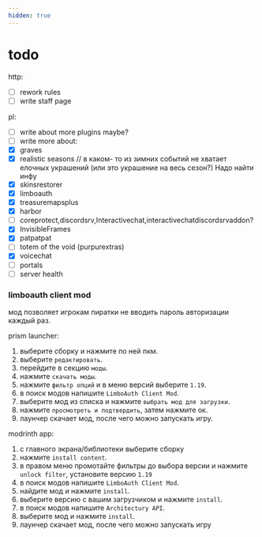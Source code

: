 ```yaml
---
hidden: true
---
```


# todo

http:

* [ ] rework rules
* [ ] write staff page

pl:

* [ ] write about more plugins maybe?
* [ ] write more about:
* [x] graves
* [x] realistic seasons // в каком- то из зимних событий не хватает елочных украшений (или это украшение на весь сезон?) Надо найти инфу
* [x] skinsrestorer
* [x] limboauth
* [x] treasuremapsplus
* [x] harbor
* [ ] coreprotect,discordsrv,Interactivechat,interactivechatdiscordsrvaddon?
* [x] InvisibleFrames
* [x] patpatpat
* [ ] totem of the void (purpurextras)
* [x] voicechat
* [ ] portals
* [ ] server health

###

###

### limboauth client mod

мод позволяет игрокам пиратки не вводить пароль авторизации каждый раз.

prism launcher:

1. выберите сборку и нажмите по ней пкм.
2. выберите `редактировать`.
3. перейдите в секцию `моды`.
4. нажмите `скачать моды`.
5. нажмите `фильтр опций` и в меню версий выберите `1.19`.
6. в поиск модов напишите `LimboAuth Client Mod`.
7. выберите мод из списка и нажмите `выбрать мод для загрузки`.
8. нажмите `просмотреть и подтвердить`, затем нажмите ок.
9. лаунчер скачает мод, после чего можно запускать игру.

modrinth app:

1. с главного экрана/библиотеки выберите сборку
2. нажмите `install content`.
3. в правом меню промотайте фильтры до выбора версии и нажмите `unlock filter`, установите версию `1.19`
4. в поиск модов напишите `LimboAuth Client Mod`.
5. найдите мод и нажмите `install`.
6. выберите версию с вашим загрузчиком и нажмите `install`.
7. в поиск модов напишите `Architectury API`.
8. выберите мод и нажмите `install`.
9. лаунчер скачает мод, после чего можно запускать игру



